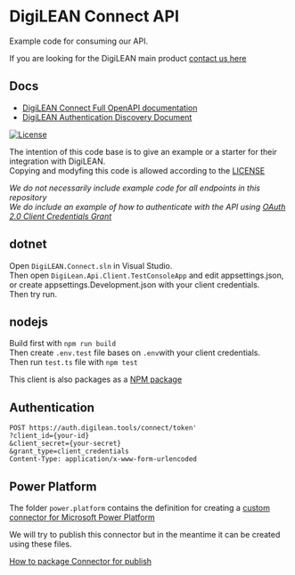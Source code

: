 # DigiLEAN Connect API

Example code for consuming our API.

If you are looking for the DigiLEAN main product [contact us here](https://www.digilean.com/)

## Docs

- [DigiLEAN Connect Full OpenAPI documentation](https://connect.digilean.tools/swagger/index.html)  
- [DigiLEAN Authentication Discovery Document](https://auth.digilean.tools/.well-known/openid-configuration)


[![License](https://img.shields.io/badge/License-BSD_3--Clause-blue.svg)](https://opensource.org/licenses/BSD-3-Clause)

The intention of this code base is to give an example or a starter for their integration with DigiLEAN.  
Copying and modyfing this code is allowed according to the [LICENSE](LICENSE)

*We do not necessarily include example code for all endpoints in this repository*  
*We do include an example of how to authenticate with the API using [OAuth 2.0 Client Credentials Grant](https://datatracker.ietf.org/doc/html/rfc6749#section-4.4)*

## dotnet

Open `DigiLEAN.Connect.sln` in Visual Studio.  
Then open `DigiLean.Api.Client.TestConsoleApp` and edit appsettings.json, or create appsettings.Development.json with your client credentials.  
Then try run.

## nodejs

Build first with `npm run build`  
Then create `.env.test` file bases on `.env`with your client credentials.  
Then run `test.ts` file with `npm test`

This client is also packages as a [NPM package](https://www.npmjs.com/package/@digilean/connect)

## Authentication

```http
POST https://auth.digilean.tools/connect/token'
?client_id={your-id}
&client_secret={your-secret}
&grant_type=client_credentials
Content-Type: application/x-www-form-urlencoded
```

## Power Platform

The folder `power.platform` contains the definition for creating a [custom connector for Microsoft Power Platform](https://learn.microsoft.com/en-us/connectors/custom-connectors/) 

We will try to publish this connector but in the meantime it can be created using these files.

[How to package Connector for publish](https://learn.microsoft.com/en-us/connectors/custom-connectors/certification-submission#package-your-custom-connector-and-submit-for-certification)